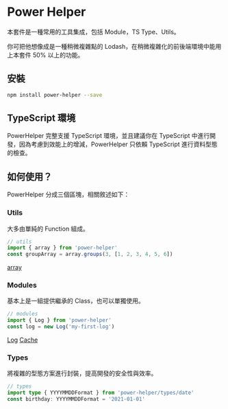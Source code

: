 # Power Helper

本套件是一種常用的工具集成，包括 Module，TS Type、Utils。

你可把他想像成是一種稍微複雜點的 Lodash，在稍微複雜化的前後端環境中能用上本套件 50% 以上的功能。

## 安裝

```bash
npm install power-helper --save
```

## TypeScript 環境

PowerHelper 完整支援 TypeScript 環境，並且建議你在 TypeScript 中進行開發，因為考慮到效能上的增減，PowerHelper 只依賴 TypeScript 進行資料型態的檢查。

## 如何使用？

PowerHelper 分成三個區塊，相關敘述如下：

### Utils

大多由單純的 Function 組成。

```ts
// utils
import { array } from 'power-helper'
const groupArray = array.groups(3, [1, 2, 3, 4, 5, 6])
```

[array](./docs/array.md)

### Modules

基本上是一組提供繼承的 Class，也可以單獨使用。

```ts
// modules
import { Log } from 'power-helper'
const log = new Log('my-first-log')
```

[Log](./docs/Log.md)
[Cache](./docs/Cache.md)

### Types

將複雜的型態方案進行封裝，提高開發的安全性與效率。

``` ts
// types
import type { YYYYMMDDFormat } from 'power-helper/types/date'
const birthday: YYYYMMDDFormat = '2021-01-01'
```
